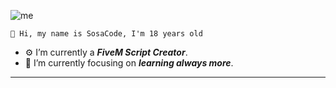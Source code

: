 ![me](https://github.com/user-attachments/assets/38675edf-d089-4dea-8788-01ab9554545b)

    👑 Hi, my name is SosaCode, I'm 18 years old 
 
- ⚙️ I’m currently a ***FiveM Script Creator***.
- 🌱 I’m currently focusing on ***learning always more***.
<hr/>
